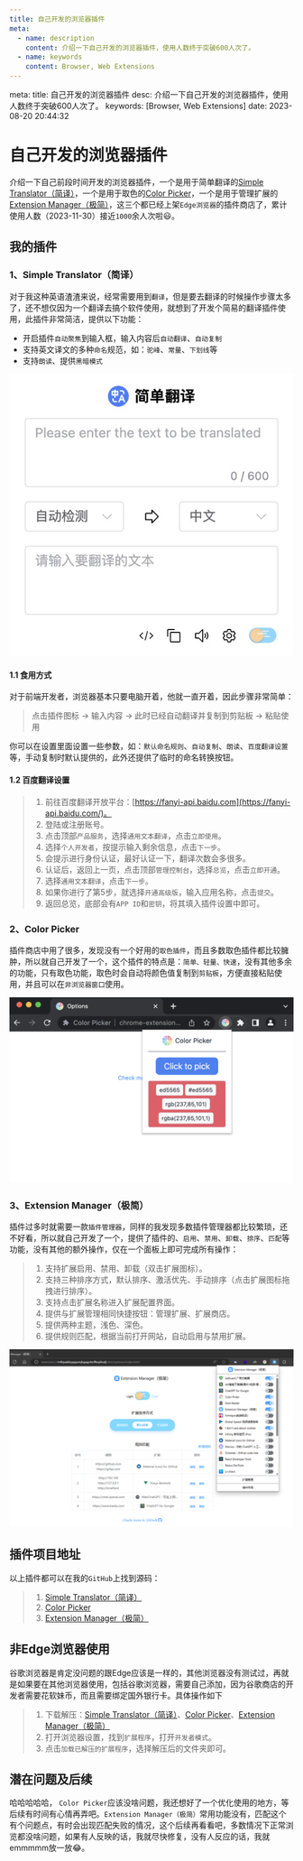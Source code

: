 ```yaml
---
title: 自己开发的浏览器插件
meta:
  - name: description
    content: 介绍一下自己开发的浏览器插件，使用人数终于突破600人次了。
  - name: keywords
    content: Browser, Web Extensions
---
```


<route lang="yaml">
meta:
  title: 自己开发的浏览器插件
  desc: 介绍一下自己开发的浏览器插件，使用人数终于突破600人次了。
  keywords: [Browser, Web Extensions]
  date: 2023-08-20 20:44:32
</route>

# 自己开发的浏览器插件

介绍一下自己前段时间开发的浏览器插件，一个是用于简单翻译的[Simple Translator（简译）](https://microsoftedge.microsoft.com/addons/detail/idejokphbhcbdjpibgibjppmolnmdlkj?hl=zh-CN)，一个是用于取色的[Color Picker](https://microsoftedge.microsoft.com/addons/detail/kdalomkmijnajhdenobbpjckagnmgmdg?hl=zh-CN)，一个是用于管理扩展的[Extension Manager（极简）](https://microsoftedge.microsoft.com/addons/detail/pfiggkflfkhohkmegglgnlgakdbmjdfh?hl=zh-CN)，这三个都已经上架`Edge浏览器`的插件商店了，累计使用人数（2023-11-30）接近`1000`余人次啦😃。

## 我的插件

### 1、Simple Translator（简译）

对于我这种英语渣渣来说，经常需要用到`翻译`，但是要去翻译的时候操作步骤太多了，还不想仅因为一个翻译去搞个软件使用，就想到了开发个简易的翻译插件使用，此插件非常简洁，提供以下功能：

- 开启插件`自动聚焦`到输入框，输入内容后`自动翻译`、`自动复制`
- 支持英文译文的多种`命名`规范，如：`驼峰`、`常量`、`下划线`等
- 支持`朗读`、提供`黑暗模式`

![Simple Translator（简译）](./images/translator.png)

#### 1.1 食用方式

对于前端开发者，浏览器基本只要电脑开着，他就一直开着，因此步骤非常简单：

> 点击插件图标 -> 输入内容 -> 此时已经自动翻译并复制到剪贴板 -> 粘贴使用

你可以在设置里面设置一些参数，如：`默认命名规则`、`自动复制`、`朗读`、`百度翻译设置`等，手动复制时默认提供的，此外还提供了临时的命名转换按钮。

#### 1.2 百度翻译设置

> 1. 前往百度翻译开放平台：[https://fanyi-api.baidu.com](https://fanyi-api.baidu.com/)。
> 2. 登陆或注册账号。
> 3. 点击顶部`产品服务`，选择`通用文本翻译`，点击`立即使用`。
> 4. 选择`个人开发者`，按提示输入剩余信息，点击`下一步`。
> 5. 会提示进行身份认证，最好认证一下，翻译次数会多很多。
> 6. 认证后，返回上一页，点击顶部`管理控制台`，选择`总览`，点击`立即开通`。
> 7. 选择`通用文本翻译`，点击`下一步`。
> 8. 如果你进行了第5步，就选择`开通高级版`，输入应用名称，点击`提交`。
> 9. 返回总览，底部会有`APP ID`和`密钥`，将其填入插件设置中即可。

### 2、Color Picker

插件商店中用了很多，发现没有一个好用的`取色插件`，而且多数取色插件都比较臃肿，所以就自己开发了一个，这个插件的特点是：`简单、轻量、快速`，没有其他多余的功能，只有取色功能，取色时会自动将颜色值复制到`剪贴板`，方便直接粘贴使用，并且可以在`非浏览器窗口`使用。

![Color Picker](./images/picker.png)

### 3、Extension Manager（极简）

插件过多时就需要一款`插件管理器`，同样的我发现多数插件管理器都比较繁琐，还不好看，所以就自己开发了一个，提供了插件的、`启用`、`禁用`、`卸载`、`排序`、`匹配`等功能，没有其他的额外操作，仅在一个面板上即可完成所有操作：

> 1. 支持扩展启用、禁用、卸载（双击扩展图标）。
> 2. 支持三种排序方式，默认排序、激活优先、手动排序（点击扩展图标拖拽进行排序）。
> 3. 支持点击扩展名称进入扩展配置界面。
> 4. 提供与扩展管理相同快捷按钮：管理扩展、扩展商店。
> 5. 提供两种主题，浅色、深色。
> 6. 提供规则匹配，根据当前打开网站，自动启用与禁用扩展。

![Extension Manager](./images/ext-manager.png)

## 插件项目地址

以上插件都可以在我的`GitHub`上找到源码：

> 1. [Simple Translator（简译）](https://github.com/AnthonyJu/webext-simple-translator)
> 2. [Color Picker](https://github.com/AnthonyJu/webext-color-picker)
> 3. [Extension Manager（极简）](https://github.com/AnthonyJu/webext-minimalism-extension-manager)

## 非Edge浏览器使用

谷歌浏览器是肯定没问题的跟Edge应该是一样的，其他浏览器没有测试过，再就是如果要在其他浏览器使用，包括谷歌浏览器，需要自己添加，因为谷歌商店的开发者需要花软妹币，而且需要绑定国外银行卡。具体操作如下

> 1. 下载解压：[Simple Translator（简译）](https://raw.githubusercontent.com/AnthonyJu/static/main/simple-translator/extension.zip)、[Color Picker](https://raw.githubusercontent.com/AnthonyJu/static/main/color-picker/extension.zip)、[Extension Manager（极简）](https://raw.githubusercontent.com/AnthonyJu/static/main/minimalism-extension-manager/extension.zip)
> 2. 打开浏览器设置，找到`扩展程序`，打开`开发者模式`。
> 3. 点击`加载已解压的扩展程序`，选择解压后的文件夹即可。

## 潜在问题及后续

哈哈哈哈哈， `Color Picker`应该没啥问题，我还想好了一个优化使用的地方，等后续有时间有心情再弄吧。`Extension Manager（极简）`常用功能没有，匹配这个有个问题点，有时会出现匹配失败的情况，这个后续再看看吧，多数情况下正常浏览都没啥问题，如果有人反映的话，我就尽快修复，没有人反应的话，我就emmmmm放一放😂。
